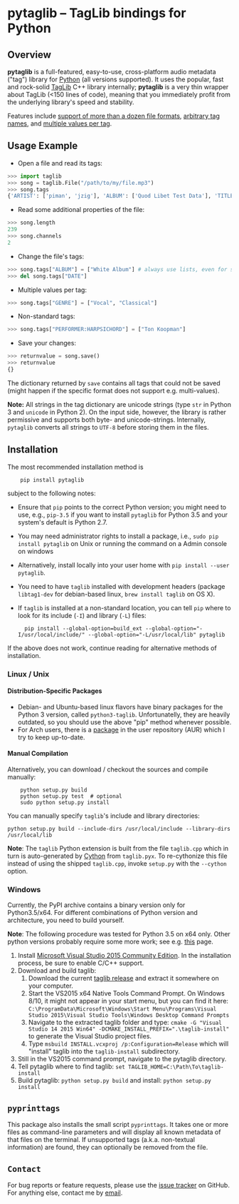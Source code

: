 # **pytaglib** – TagLib bindings for Python

## Overview
**pytaglib** is a full-featured, easy-to-use, cross-platform audio metadata ("tag") library for [Python](http://www.python.org) (all versions supported). It uses the popular, fast and rock-solid [TagLib](http://taglib.github.io) C++ library internally; **pytaglib** is a very thin wrapper about TagLib (<150 lines of code), meaning that you immediately profit from the underlying library's speed and stability.

Features include [support of more than a dozen file formats](http://taglib.github.io), [arbitrary tag names](#arbitag), and [multiple values per tag](#multival).

## Usage Example

- Open a file and read its tags:
```python
>>> import taglib
>>> song = taglib.File("/path/to/my/file.mp3")
>>> song.tags
{'ARTIST': ['piman', 'jzig'], 'ALBUM': ['Quod Libet Test Data'], 'TITLE': ['Silence'], 'GENRE': ['Silence'], 'TRACKNUMBER': ['02/10'], 'DATE': ['2004']}
```
- Read some additional properties of the file:
```python
>>> song.length
239
>>> song.channels
2
```
- Change the file's tags:
```python
>>> song.tags["ALBUM"] = ["White Album"] # always use lists, even for single values
>>> del song.tags["DATE"]
```
- Multiple values per tag:<a name="multival"></a>
```python
>>> song.tags["GENRE"] = ["Vocal", "Classical"]
```
- Non-standard tags:<a name="arbitag"></a>
```python
>>> song.tags["PERFORMER:HARPSICHORD"] = ["Ton Koopman"] 
```
- Save your changes:
```python
>>> returnvalue = song.save()
>>> returnvalue
{}
```
The dictionary returned by `save` contains all tags that could not be saved (might happen if the specific format does not support e.g. multi-values).


**Note:** All strings in the tag dictionary are unicode strings (type `str` in Python 3 and `unicode` in Python 2). On the input side, however, the library is rather permissive and supports both byte- and unicode-strings. Internally, `pytaglib` converts
all strings to `UTF-8` before storing them in the files.

## Installation
The most recommended installation method is

        pip install pytaglib

subject to the following notes:
* Ensure that `pip` points to the correct Python version; you might need to use, e.g., `pip-3.5` if you want to install `pytaglib` for Python 3.5 and your system's default is Python 2.7.
* You may need administrator rights to install a package, i.e., `sudo pip install pytaglib` on Unix or running the command on a Admin console on windows
* Alternatively, install locally into your user home with `pip install --user pytaglib`.
* You need to have `taglib` installed with development headers (package `libtag1-dev` for debian-based linux, `brew install taglib` on OS X).
* If `taglib` is installed at a non-standard location, you can tell `pip` where to look for its include (`-I`) and library (`-L`) files:

        pip install --global-option=build_ext --global-option="-I/usr/local/include/" --global-option="-L/usr/local/lib" pytaglib

If the above does not work, continue reading for alternative methods of installation.

### Linux / Unix
#### Distribution-Specific Packages
* Debian- and Ubuntu-based linux flavors have binary packages for the Python 3 version, called `python3-taglib`. Unfortunatelly, they are heavily outdated, so you should use the above "pip" method whenever possible.
* For Arch users, there is a [package](https://aur.archlinux.org/packages/python-pytaglib/) in the user repository (AUR) which I try to keep up-to-date.
#### Manual Compilation
Alternatively, you can download / checkout the sources and compile manually:

        python setup.py build
        python setup.py test  # optional
        sudo python setup.py install

You can manually specify `taglib`'s include and library directories:

    python setup.py build --include-dirs /usr/local/include --library-dirs /usr/local/lib

**Note**: The `taglib` Python extension is built from the file `taglib.cpp` which in turn is
auto-generated by [Cython](http://www.cython.org) from `taglib.pyx`. To re-cythonize this file
instead of using the shipped `taglib.cpp`, invoke `setup.py` with the `--cython` option.

### Windows

Currently, the PyPI archive contains a binary version only for Python3.5/x64. For different combinations of Python version and architecture, you need to build yourself.

**Note**: The following procedure was tested for Python 3.5 on x64 only. Other python versions probably require some more work; see e.g. [this](https://blog.ionelmc.ro/2014/12/21/compiling-python-extensions-on-windows/) page.

1. Install [Microsoft Visual Studio 2015 Community Edition](https://www.visualstudio.com/downloads/download-visual-studio-vs). In the installation process, be sure to enable C/C++ support.
2. Download and build taglib:
    1. Download the current [taglib release](https://github.com/taglib/taglib/releases) and extract it somewhere   on your computer.
    2. Start the VS2015 x64 Native Tools Command Prompt. On Windows 8/10, it might not appear in your start menu, but you can find it here: `C:\ProgramData\Microsoft\Windows\Start Menu\Programs\Visual Studio 2015\Visual Studio Tools\Windows Desktop Command Prompts`
    3. Navigate to the extracted taglib folder and type: `cmake -G "Visual Studio 14 2015 Win64" -DCMAKE_INSTALL_PREFIX=".\taglib-install"` to generate the Visual Studio project files.
    4. Type `msbuild INSTALL.vcxproj /p:Configuration=Release` which will "install" taglib into the `taglib-install` subdirectory.
3. Still in the VS2015 command prompt, navigate to the pytaglib directory.
4. Tell pytaglib where to find taglib: `set TAGLIB_HOME=C:\Path\To\taglib-install`
5. Build pytaglib: `python setup.py build` and install: `python setup.py install`


## `pyprinttags`
This package also installs the small script `pyprinttags`. It takes one or more files as
command-line parameters and will display all known metadata of that files on the terminal.
If unsupported tags (a.k.a. non-textual information) are found, they can optionally be removed
from the file.

## `Contact`
For bug reports or feature requests, please use the
[issue tracker](https://github.com/supermihi/pytaglib/issues) on GitHub. For anything else, contact
me by [email](mailto:michaelhelmling@posteo.de).
